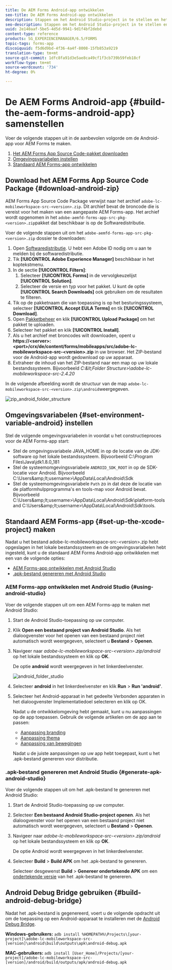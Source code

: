 ```yaml
---
title: De AEM Forms Android-app ontwikkelen
seo-title: De AEM Forms Android-app ontwikkelen
description: Stappen om het Android Studio-project in te stellen en het .apk-bestand voor de AEM Forms-app voor Android te maken
seo-description: Stappen om het Android Studio-project in te stellen en het .apk-bestand voor de AEM Forms-app voor Android te maken
uuid: 2e140aaf-5be5-4d5d-9941-9d1f4bf2debd
content-type: reference
products: SG_EXPERIENCEMANAGER/6.5/FORMS
topic-tags: forms-app
discoiquuid: f5d6d9bd-4f36-4a4f-8008-15fb853a9219
translation-type: tm+mt
source-git-commit: 1dfc8fa91d3e5ae8ca49cf1f3cb739b59feb18cf
workflow-type: tm+mt
source-wordcount: '734'
ht-degree: 0%

---
```



# De AEM Forms Android-app {#build-the-aem-forms-android-app} samenstellen

Voer de volgende stappen uit in de aanbevolen volgorde om de Android-app voor AEM Forms te maken.

1. [Het AEM Forms App Source Code-pakket downloaden](#download-android-zip)
1. [Omgevingsvariabelen instellen](#set-environment-variable-android)
1. [Standaard AEM Forms-app ontwikkelen](#set-up-the-xcode-project)

## Download het AEM Forms App Source Code Package {#download-android-zip}

AEM Forms App Source Code Package verwijst naar het archief `adobe-lc-mobileworkspace-src-<version>.zip`. Dit archief bevat de broncode die is vereist voor het maken van een aangepaste AEM Forms-app. Het archief wordt opgenomen in het `adobe-aemfd-forms-app-src-pkg-<version>.zip`pakket dat beschikbaar is op de Softwaredistributie.

Voer de volgende stappen uit om het `adobe-aemfd-forms-app-src-pkg-<version>.zip` dossier te downloaden:

1. Open [Softwaredistributie](https://experience.adobe.com/downloads). U hebt een Adobe ID nodig om u aan te melden bij de softwaredistributie.
1. Tik **[!UICONTROL Adobe Experience Manager]** beschikbaar in het koptekstmenu.
1. In de sectie **[!UICONTROL Filters]**:
   1. Selecteer **[!UICONTROL Forms]** in de vervolgkeuzelijst **[!UICONTROL Solution]**.
   2. Selecteer de versie en typ voor het pakket. U kunt de optie **[!UICONTROL Search Downloads]** ook gebruiken om de resultaten te filteren.
1. Tik op de pakketnaam die van toepassing is op het besturingssysteem, selecteer **[!UICONTROL Accept EULA Terms]** en tik **[!UICONTROL Download]**.
1. Open [Pakketbeheer](https://docs.adobe.com/content/help/en/experience-manager-65/administering/contentmanagement/package-manager.html) en klik **[!UICONTROL Upload Package]** om het pakket te uploaden.
1. Selecteer het pakket en klik **[!UICONTROL Install]**.
1. Als u het archief met broncodes wilt downloaden, opent u **https://&lt;server>:&lt;port>/crx/de/content/forms/mobileapps/src/adobe-lc-mobileworkspace-src-&lt;version>.zip** in uw browser. Het ZIP-bestand voor de Android-app wordt gedownload op uw apparaat.
1. Extraheer de inhoud van het ZIP-bestand naar een map op uw lokale bestandssysteem. Bijvoorbeeld *C:\&lt;Folder Structure>\adobe-lc-mobileworkspace-src-2.4.20*

In de volgende afbeelding wordt de structuur van de map `adobe-lc-mobileworkspace-src-<version>.zip\android`weergegeven.

![zip_android_folder_structure](assets/zip_android_folder_structure.png)

## Omgevingsvariabelen {#set-environment-variable-android} instellen

Stel de volgende omgevingsvariabelen in voordat u het constructieproces voor de AEM Forms-app start:

* Stel de omgevingsvariabele JAVA_HOME in op de locatie van de JDK-software op het lokale bestandssysteem. Bijvoorbeeld C:\Program Files\Java\jdk1.8.0_181
* Stel de systeemomgevingsvariabele `ANDROID_SDK_ROOT` in op de SDK-locatie voor Android. Bijvoorbeeld C:\Users\&amp;lt;username>\AppData\Local\Android\Sdk
* Stel de systeemomgevingsvariabele `Path` zo in dat deze de locatie van de platformhulpprogramma&#39;s en tools-map voor Android bevat. Bijvoorbeeld C:\Users\&amp;lt;username>\AppData\Local\Android\Sdk\platform-tools and C:\Users\&amp;lt;username>\AppData\Local\Android\Sdk\tools.

## Standaard AEM Forms-app {#set-up-the-xcode-project} maken

Nadat u het bestand adobe-lc-mobileworkspace-src-&lt;version>.zip hebt opgeslagen in het lokale bestandssysteem en de omgevingsvariabelen hebt ingesteld, kunt u de standaard AEM Forms Android-app ontwikkelen met een van de volgende opties:

* [AEM Forms-app ontwikkelen met Android Studio](#using-android-studio)
* [.apk-bestand genereren met Android Studio](#generate-apk-android-studio)

### AEM Forms-app ontwikkelen met Android Studio {#using-android-studio}

Voer de volgende stappen uit om een AEM Forms-app te maken met Android Studio:

1. Start de Android Studio-toepassing op uw computer.
1. Klik **Open een bestaand project van Android Studio**. Als het dialoogvenster voor het openen van een bestaand project niet automatisch wordt weergegeven, selecteert u **Bestand** > **Openen**.
1. Navigeer naar *adobe-lc-mobileworkspace-src-&lt;version>.zip/android* op het lokale bestandssysteem en klik op **OK**.

   De optie **android** wordt weergegeven in het linkerdeelvenster.

   ![android_folder_studio](assets/android_folder_studio.png)

1. Selecteer **android** in het linkerdeelvenster en klik **Run** > **Run &#39;android&#39;**.
1. Selecteer het Android-apparaat in het gedeelte Verbonden apparaten in het dialoogvenster Implementatiedoel selecteren en klik op OK.

   Nadat u de ontwikkelomgeving hebt gemaakt, kunt u nu aanpassingen op de app toepassen. Gebruik de volgende artikelen om de app aan te passen:

   * [Aanpassing branding](/help/forms/using/branding-customization.md)
   * [Aanpassing thema](/help/forms/using/theme-customization.md)
   * [Aanpassing van bewegingen](/help/forms/using/gesture-customization.md)

   Nadat u de juiste aanpassingen op uw app hebt toegepast, kunt u het .apk-bestand genereren voor distributie.

### .apk-bestand genereren met Android Studio {#generate-apk-android-studio}

Voer de volgende stappen uit om het .apk-bestand te genereren met Android Studio:

1. Start de Android Studio-toepassing op uw computer.
1. Selecteer **Een bestaand Android Studio-project openen**. Als het dialoogvenster voor het openen van een bestaand project niet automatisch wordt weergegeven, selecteert u **Bestand** > **Openen**.
1. Navigeer naar *adobe-lc-mobileworkspace-src-&lt;version>.zip/android* op het lokale bestandssysteem en klik op **OK**.

   De optie Android wordt weergegeven in het linkerdeelvenster.

1. Selecteer **Build** > **Build APK** om het .apk-bestand te genereren.

   Selecteer desgewenst **Build** > **Genereer ondertekende APK** om een [ondertekende versie](https://developer.android.com/studio/publish/app-signing) van het .apk-bestand te genereren.

## Android Debug Bridge gebruiken {#build-android-debug-bridge}

Nadat het .apk-bestand is gegenereerd, voert u de volgende opdracht uit om de toepassing op een Android-apparaat te installeren met de [Android Debug Bridge](https://developer.android.com/tools/help/adb.html).

**Windows-gebruikers:** `adb install %HOMEPATH%\Projects\[your-project]\adobe-lc-mobileworkspace-src-[version]\android\build\outputs\apk\android-debug.apk`

**MAC-gebruikers:** `adb install [User_Home]/Projects/[your-project]/adobe-lc-mobileworkspace-src-[version]/android/build/outputs/apk/android-debug.apk`
